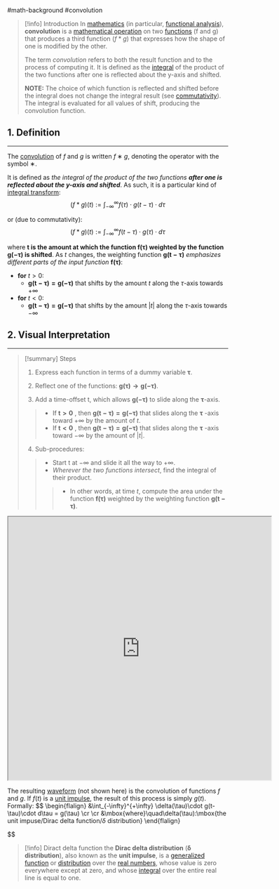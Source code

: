 #math-background #convolution 

> [!info] Introduction
> In [mathematics](https://www.wikiwand.com/en/Mathematics "Mathematics") (in particular, [functional analysis](https://www.wikiwand.com/en/Functional_analysis "Functional analysis")), **convolution** is a [mathematical operation](https://www.wikiwand.com/en/Operation_(mathematics) "Operation (mathematics)") on two [functions](https://www.wikiwand.com/en/Function_(mathematics) "Function (mathematics)") (f and g) that produces a third function ($f * g$) that expresses how the shape of one is modified by the other.
>
>  The term _convolution_ refers to both the result function and to the process of computing it. It is defined as the [integral](https://www.wikiwand.com/en/Integral "Integral") of the product of the two functions after one is reflected about the y-axis and shifted.
>
>  **NOTE:** The choice of which function is reflected and shifted before the integral does not change the integral result (see [commutativity](https://www.wikiwand.com/en/Convolution#Properties)). The integral is evaluated for all values of shift, producing the convolution function.


## 1. Definition
---
The [convolution](https://www.wikiwand.com/en/Convolution) of $f$ and $g$ is written $f ∗ g$, denoting the operator with the symbol ∗.

It is defined as *the integral of the product of the two functions **after one is reflected about the y-axis and shifted***. As such, it is a particular kind of [integral transform](https://www.wikiwand.com/en/Integral_transform "Integral transform"):
$$
(f * g)(t) := \int_{-\infty}^{\infty} f(\tau)\cdot g(t-\tau)\cdot d\tau
$$

or (due to commutativity):
$$
(f * g)(t) := \int_{-\infty}^{\infty} f(t-\tau)\cdot g(\tau)\cdot d\tau
$$

where **$\boldsymbol{t}$ is the amount at which the function $\boldsymbol{f(\tau)}$ weighted by the function $\boldsymbol{g(-\tau)}$ is shifted**. As $t$ changes, the weighting function $\boldsymbol{g(t-\tau)}$ *emphasizes different parts of the input function* $\boldsymbol{f(\tau)}$:

- **for** $t > 0$:
	- $\boldsymbol{g(t-\tau)=g(-\tau)}$ that shifts by the amount $t$ along the $\tau$-axis towards $+\infty$
- **for** $t < 0$:
	- $\boldsymbol{g(t-\tau)=g(-\tau)}$ that shifts by the amount $|t|$ along the $\tau$-axis towards $-\infty$


## 2. Visual Interpretation
---
> [!summary] Steps
> 1.  Express each function in terms of a dummy variable $\boldsymbol{\tau}$.
>
> 2.  Reflect one of the functions: $\boldsymbol{g(\tau)\to g(−\tau)}$.
>
> 3.  Add a time-offset t, which allows $\boldsymbol{g(−\tau)}$  to slide along the $\boldsymbol{\tau}$-axis.
> > - If $\boldsymbol{t>0}$ , then $\boldsymbol{g(t−\tau)=g(−\tau)}$ that slides along the $\boldsymbol{\tau}$ -axis toward $+\infty$ by the amount of $t$.
> > - If $\boldsymbol{t<0}$ , then $\boldsymbol{g(t−\tau)=g(−\tau)}$ that slides along the $\boldsymbol{\tau}$ -axis toward $-\infty$ by the amount of $|t|$.
>
> 4. Sub-procedures:
> > - Start t at $-\infty$ and slide it all the way to $+\infty$.
> > - *Wherever the two functions intersect*, find the integral of their product.
> > > - In other words, at time $t$, compute the area under the function $\boldsymbol{f(\tau)}$  weighted by the weighting function $\boldsymbol{g(t−\tau)}$.
	
<div align="center">
	<iframe src="https://upload.wikimedia.org/wikipedia/commons/7/79/Convolution3.svg" style="width:600;height:600"></iframe>
</div>


The resulting [waveform](https://www.wikiwand.com/en/Waveform "Waveform") (not shown here) is the convolution of functions $f$ and $g$. If $f(t)$ is a [unit impulse](https://www.wikiwand.com/en/Unit_impulse "Unit impulse"), the result of this process is simply $g(t)$. Formally:
$$
\begin{flalign}
&\int_{-\infty}^{+\infty} \delta(\tau)\cdot g(t-\tau)\cdot d\tau = g(\tau)
\cr
\cr
&\mbox{where}\quad\delta(\tau):\mbox{the unit impuse/Dirac delta function/$\delta$ distribution}
\end{flalign}
</div>

$$

> [!info] Diract delta function
> the **Dirac delta distribution** (**δ distribution**), also known as the **unit impulse**, is a [generalized function](https://www.wikiwand.com/en/Generalized_function "Generalized function") or [distribution](https://www.wikiwand.com/en/Distribution_(mathematics) "Distribution (mathematics)") over the [real numbers](https://www.wikiwand.com/en/Real_numbers "Real numbers"), whose value is zero everywhere except at zero, and whose [integral](https://www.wikiwand.com/en/Integral "Integral") over the entire real line is equal to one.


